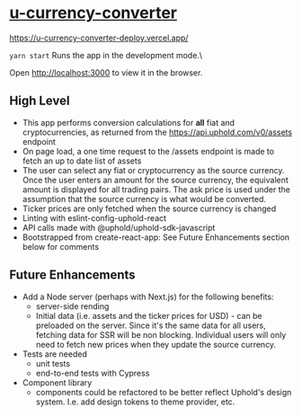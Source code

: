 # [u-currency-converter](https://u-currency-converter-deploy.vercel.app/)

https://u-currency-converter-deploy.vercel.app/

`yarn start`
Runs the app in the development mode.\

Open [http://localhost:3000](http://localhost:3000) to view it in the browser.

## High Level
- This app performs conversion calculations for **all** fiat and cryptocurrencies, as returned from the https://api.uphold.com/v0/assets endpoint
- On page load, a one time request to the /assets endpoint is made to fetch an up to date list of assets
- The user can select any fiat or cryptocurrency as the source currency. Once the user enters an amount for the source currency, the equivalent amount is displayed for all trading pairs. The ask price is used under the assumption that the source currency is what would be converted.
- Ticker prices are only fetched when the source currency is changed
- Linting with eslint-config-uphold-react
- API calls made with @uphold/uphold-sdk-javascript
- Bootstrapped from create-react-app: See Future Enhancements section below for comments

## Future Enhancements
- Add a Node server (perhaps with Next.js) for the following benefits:
	- server-side rending
	- Initial data (i.e. assets and the ticker prices for USD) - can be preloaded on the server. Since it's the same data for all users, fetching data for SSR will be non blocking. Individual users will only need to fetch new prices when they update the source currency.
- Tests are needed
	- unit tests
	- end-to-end tests with Cypress
- Component library
	- components could be refactored to be better reflect Uphold's design system. I.e. add design tokens to theme provider, etc.